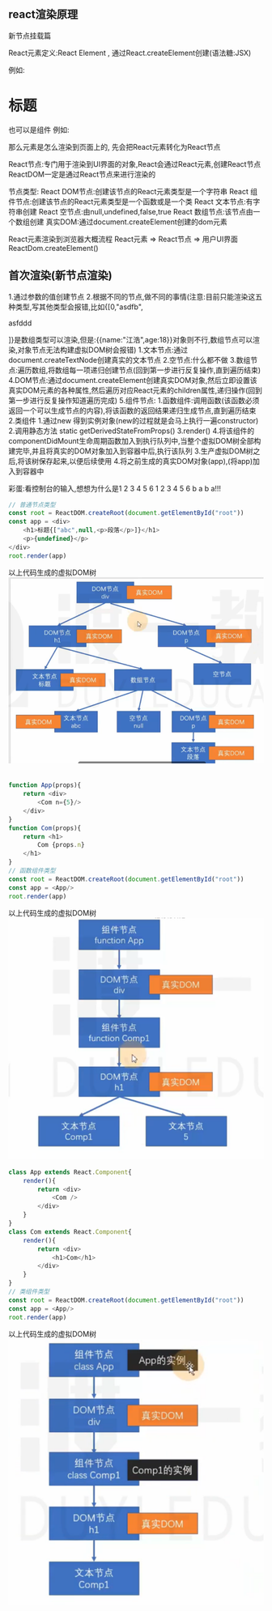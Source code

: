 ## react渲染原理

新节点挂载篇

React元素定义:React Element , 通过React.createElement创建(语法糖:JSX)

例如:<div><h1>标题</h1></div>
也可以是组件
例如:<App />

那么元素是怎么渲染到页面上的,
先会把React元素转化为React节点

React节点:专门用于渲染到UI界面的对象,React会通过React元素,创建React节点
ReactDOM一定是通过React节点来进行渲染的

节点类型:
React DOM节点:创建该节点的React元素类型是一个字符串
React 组件节点:创建该节点的React元素类型是一个函数或是一个类
React 文本节点:有字符串创建
React 空节点:由null,undefined,false,true
React 数组节点:该节点由一个数组创建
真实DOM:通过document.createElement创建的dom元素

React元素渲染到浏览器大概流程
React元素                 =>               React节点            =>                 用户UI界面
ReactDom.createElement()

## 首次渲染(新节点渲染)

1.通过参数的值创建节点
2.根据不同的节点,做不同的事情(注意:目前只能渲染这五种类型,写其他类型会报错,比如{[0,"asdfb",<p>asfddd</p>]}是数组类型可以渲染,但是:{{name:"江浩",age:18}}对象则不行,数组节点可以渲染,对象节点无法构建虚拟DOM树会报错)
    1.文本节点:通过document.createTextNode创建真实的文本节点
    2.空节点:什么都不做
    3.数组节点:遍历数组,将数组每一项递归创建节点(回到第一步进行反复操作,直到遍历结束)
    4.DOM节点:通过document.createElement创建真实DOM对象,然后立即设置该真实DOM元素的各种属性,然后遍历对应React元素的children属性,递归操作(回到第一步进行反复操作知道遍历完成)
    5.组件节点:
        1.函数组件:调用函数(该函数必须返回一个可以生成节点的内容),将该函数的返回结果递归生成节点,直到遍历结束
        2.类组件
            1.通过new 得到实例对象(new的过程就是会马上执行一遍constructor)
            2.调用静态方法 static getDerivedStateFromProps()
            3.render()
            4.将该组件的componentDidMount生命周期函数加入到执行队列中,当整个虚拟DOM树全部构建完毕,并且将真实的DOM对象加入到容器中后,执行该队列
3.生产虚拟DOM树之后,将该树保存起来,以便后续使用
4.将之前生成的真实DOM对象(app),(将app)加入到容器中

彩蛋:看控制台的输入,想想为什么是1 2 3 4 5 6 1 2 3 4 5 6 b a b a!!!
```js
// 普通节点类型
const root = ReactDOM.createRoot(document.getElementById("root"))
const app = <div>
    <h1>标题{["abc",null,<p>段落</p>]}</h1>
    <p>{undefined}</p>
</div>
root.render(app)
```

以上代码生成的虚拟DOM树
![Alt text](image-1.png)

```js

function App(props){
    return <div>
        <Com n={5}/>
    </div>
}
function Com(props){
    return <h1>
        Com {props.n}
    </h1>
}
// 函数组件类型
const root = ReactDOM.createRoot(document.getElementById("root"))
const app = <App/>
root.render(app)
```

以上代码生成的虚拟DOM树
![Alt text](image-3.png)

```js
class App extends React.Component{
    render(){
        return <div>
            <Com />
        </div>
    }
}
class Com extends React.Component{
    render(){
        return <div>
            <h1>Com</h1>
        </div>
    }
}
// 类组件类型
const root = ReactDOM.createRoot(document.getElementById("root"))
const app = <App/>
root.render(app)
```

以上代码生成的虚拟DOM树
![Alt text](image-2.png)







